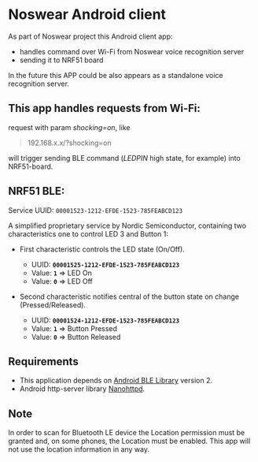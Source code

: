 # Noswear Android client

As part of Noswear project this Android client app:
*  handles command over Wi-Fi from Noswear voice recognition server
 * sending it to NRF51 board
 
In the future this APP could be also appears as a standalone voice recognition server.

## This app handles requests from Wi-Fi:
request with param *shocking=on*, like

> 192.168.x.x/?shocking=on

 will trigger sending BLE command (*LEDPIN* high state, for example) into NRF51-board.
 
## NRF51 BLE:

Service UUID: `00001523-1212-EFDE-1523-785FEABCD123`

A simplified proprietary service by Nordic Semiconductor, containing two characteristics one to 
control LED 3 and Button 1:

- First characteristic controls the LED state (On/Off).
  - UUID: **`00001525-1212-EFDE-1523-785FEABCD123`**
  - Value: **`1`** => LED On
  - Value: **`0`** => LED Off

- Second characteristic notifies central of the button state on change (Pressed/Released).
  - UUID: **`00001524-1212-EFDE-1523-785FEABCD123`**
  - Value: **`1`** => Button Pressed
  - Value: **`0`** => Button Released

## Requirements

* This application depends on [Android BLE Library](https://github.com/NordicSemiconductor/Android-BLE-Library/) version 2.
* Android http-server library [Nanohttpd](https://github.com/NanoHttpd/nanohttpd).


## Note

In order to scan for Bluetooth LE device the Location permission must be granted and, on some phones, 
the Location must be enabled. This app will not use the location information in any way.